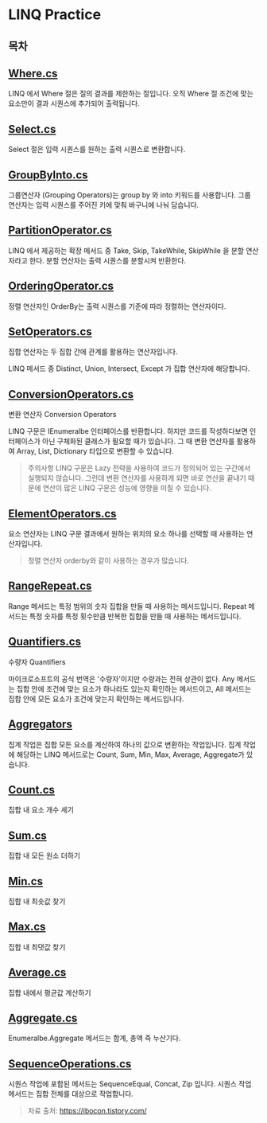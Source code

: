 # LINQ Practice

## 목차

## [Where.cs](https://github.com/twozeronine/Coding_Test/blob/main/LINQ%20Practice/Where.cs)

LINQ 에서 Where 절은 질의 결과를 제한하는 절입니다. 오직 Where 절 조건에 맞는 요소만이 결과 시퀀스에 추가되어 출력됩니다.

## [Select.cs](https://github.com/twozeronine/Coding_Test/blob/main/LINQ%20Practice/Select.cs)

Select 절은 입력 시퀀스를 원하는 출력 시퀀스로 변환합니다.

## [GroupByInto.cs](https://github.com/twozeronine/Coding_Test/blob/main/LINQ%20Practice/GroupByInto.cs)

그룹연산자 (Grouping Operators)는 group by 와 into 키워드를 사용합니다.
그룹 연산자는 입력 시퀀스를 주어진 키에 맞춰 바구니에 나눠 담습니다.

## [PartitionOperator.cs](https://github.com/twozeronine/Coding_Test/blob/main/LINQ%20Practice/PartitionOperator.cs)

LINQ 에서 제공하는 확장 메서드 중 Take, Skip, TakeWhile, SkipWhile 을 분할 연산자라고 한다. 분할 연산자는 출력 시퀀스를 분할시켜 반환한다.

## [OrderingOperator.cs](https://github.com/twozeronine/Coding_Test/blob/main/LINQ%20Practice/OrderingOperator.cs)

정렬 연산자인 OrderBy는 출력 시퀀스를 기준에 따라 정렬하는 연산자이다.

## [SetOperators.cs](https://github.com/twozeronine/Coding_Test/blob/main/LINQ%20Practice/SetOperators.cs)

집합 연산자는 두 집합 간에 관계를 활용하는 연산자입니다.

LINQ 메서드 중 Distinct, Union, Intersect, Except 가 집합 연산자에 해당합니다.

## [ConversionOperators.cs](https://github.com/twozeronine/Coding_Test/blob/main/LINQ%20Practice/ConversionOperators.cs)

변환 연산자 Conversion Operators

LINQ 구문은 IEnumeralbe 인터페이스를 반환합니다. 하지만 코드를 작성하다보면 인터페이스가 아닌 구체화된 클래스가 필요할 때가 있습니다. 그 때 변환 연산자를 활용하여 Array, List, Dictionary 타입으로 변환할 수 있습니다.

> 주의사항 LINQ 구문은 Lazy 전략을 사용하여 코드가 정의되어 있는 구간에서 실행되지 않습니다. 그런데 변환 연산자를 사용하게 되면 바로 연산을 끝내기 때문에 연산이 많은 LINQ 구문은 성능에 영향을 미칠 수 있습니다.

## [ElementOperators.cs](https://github.com/twozeronine/Coding_Test/blob/main/LINQ%20Practice/ElementOperators.cs)

요소 연산자는 LINQ 구문 결과에서 원하는 위치의 요소 하나를 선택할 때 사용하는 연산자입니다.

> 정렬 연산자 orderby와 같이 사용하는 경우가 많습니다.

## [RangeRepeat.cs](https://github.com/twozeronine/Coding_Test/blob/main/LINQ%20Practice/RangeRepeat.cs)

Range 메서드는 특정 범위의 숫자 집합을 만들 때 사용하는 메서드입니다.
Repeat 메서드는 특정 숫자를 특정 횟수만큼 반복한 집합을 만들 때 사용하는 메서드입니다.

## [Quantifiers.cs](https://github.com/twozeronine/Coding_Test/blob/main/LINQ%20Practice/Quantifiers.cs)

수량자 Quantifiers

마이크로소프트의 공식 번역은 '수량자'이지만 수량과는 전혀 상관이 없다.
Any 메서드는 집합 안에 조건에 맞는 요소가 하나라도 있는지 확인하는 메서드이고, All 메서드는 집합 안에 모든 요소가 조건에 맞는지 확인하는 메서드입니다.

## [Aggregators](https://github.com/twozeronine/Coding_Test/blob/main/LINQ%20Practice/Aggregators)

집계 작업은 집합 모든 요소를 계산하여 하나의 값으로 변환하는 작업입니다. 집계 작업에 해당하는 LINQ 메서드로는 Count, Sum, Min, Max, Average, Aggregate가 있습니다.

## [Count.cs](https://github.com/twozeronine/Coding_Test/blob/main/LINQ%20Practice/Aggregators/Count.cs)

집합 내 요소 개수 세기

## [Sum.cs](https://github.com/twozeronine/Coding_Test/blob/main/LINQ%20Practice/Aggregators/Sum.cs)

집합 내 모든 원소 더하기

## [Min.cs](https://github.com/twozeronine/Coding_Test/blob/main/LINQ%20Practice/Aggregators/Min.cs)

집합 내 최솟값 찾기

## [Max.cs](https://github.com/twozeronine/Coding_Test/blob/main/LINQ%20Practice/Aggregators/Max.cs)

집합 내 최댓값 찾기

## [Average.cs](https://github.com/twozeronine/Coding_Test/blob/main/LINQ%20Practice/Aggregators/Average.cs)

집합 내에서 평균값 계산하기

## [Aggregate.cs](https://github.com/twozeronine/Coding_Test/blob/main/LINQ%20Practice/Aggregators/Aggregate.cs)

Enumeralbe.Aggregate 메서드는 합계, 총액 즉 누산기다.

## [SequenceOperations.cs](https://github.com/twozeronine/Coding_Test/blob/main/LINQ%20Practice/SequenceOperations.cs)

시퀀스 작업에 포함된 메서드는 SequenceEqual, Concat, Zip 입니다. 시퀀스 작업 메서드는 집합 전체를 대상으로 작업합니다.

> 자료 출처: https://ibocon.tistory.com/
